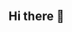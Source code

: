 ## Hi there 👋

<!--
**biljiya/biljiya** is a ✨ _special_ ✨ repository because its `README.md` (this file) appears on your GitHub profile.

Here are some ideas to get you started:

- 🔭 I’m currently working on minor report
- 🌱 I’m currently learning to live
- 👯 I’m looking to collaborate on LV
- 🤔 I’m looking for help with depression
- 💬 Ask me about ...
- 📫 How to reach me: don't
- 😄 Pronouns: ...
- ⚡ Fun fact🐸
-->
